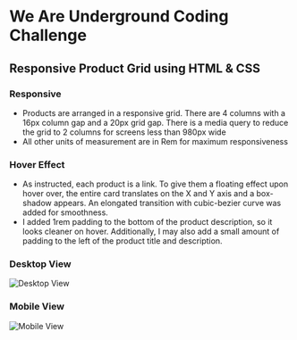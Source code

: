 # We Are Underground Coding Challenge

## Responsive Product Grid using HTML & CSS

### Responsive
- Products are arranged in a responsive grid. There are 4 columns with a 16px column gap and a 20px grid gap. There is a media query to reduce the grid to 2 columns for screens less than 980px wide
- All other units of measurement are in Rem for maximum responsiveness

### Hover Effect
- As instructed, each product is a link. To give them a floating effect upon hover over, the entire card translates on the X and Y axis and a box-shadow appears. An elongated transition with cubic-bezier curve was added for smoothness.
- I added 1rem padding to the bottom of the product description, so it looks cleaner on hover. Additionally, I may also add a small amount of padding to the left of the product title and description.

### Desktop View
![Desktop View](https://we-are-underground.s3.us-east-2.amazonaws.com/challenge_desktop.png)

### Mobile View
![Mobile View](https://we-are-underground.s3.us-east-2.amazonaws.com/challenge_mobile.png)
